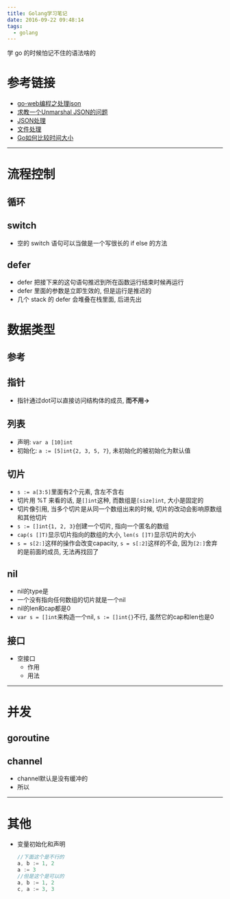 ```yaml
---
title: Golang学习笔记
date: 2016-09-22 09:48:14
tags:
  - golang
---
```


学 go 的时候怕记不住的语法啥的
<!--more-->

# 参考链接
- [go-web编程之处理json][1]
- [求教一个Unmarshal JSON的问题][2]
- [JSON处理][3]
- [文件处理][4]
- [Go如何比较时间大小][5]

---

# 流程控制

## 循环

## switch
- 空的 switch 语句可以当做是一个写很长的 if else 的方法


## defer
- defer 把接下来的这句语句推迟到所在函数运行结束时候再运行
- defer 里面的参数是立即生效的, 但是运行是推迟的
- 几个 stack 的 defer 会堆叠在栈里面, 后进先出


# 数据类型
## 参考

## 指针
- 指针通过dot可以直接访问结构体的成员, **而不用->**


## 列表
- 声明: `var a [10]int`
- 初始化: `a := [5]int{2, 3, 5, 7}`, 未初始化的被初始化为默认值


## 切片
- `s := a[3:5]`里面有2个元素, 含左不含右
- 切片用 %T 来看的话, 是`[]int`这种, 而数组是`[size]int`, 大小是固定的
- 切片像引用, 当多个切片是从同一个数组出来的时候, 切片的改动会影响原数组和其他切片
- `s := []int{1, 2, 3}`创建一个切片, 指向一个匿名的数组
- `cap(s []T)`显示切片指向的数组的大小, `len(s []T)`显示切片的大小
- `s = s[2:]`这样的操作会改变capacity, `s = s[:2]`这样的不会, 因为`[2:]`舍弃的是前面的成员, 无法再找回了


## nil
- nil的type是<nil>
- 一个没有指向任何数组的切片就是一个nil
- nil的len和cap都是0
- `var s = []int`来构造一个nil, `s := []int{}`不行, 虽然它的cap和len也是0


## 接口
- 空接口
    - 作用
    - 用法

---

# 并发

## goroutine

## channel
- channel默认是没有缓冲的
- 所以

---

# 其他

- 变量初始化和声明

    ```Go
    //下面这个是不行的
    a, b := 1, 2
    a := 3
    //但是这个是可以的
    a, b := 1, 2
    c, a := 3, 3
    ```


[1]:https://my.oschina.net/lucasz/blog/87442
[2]:http://golangtc.com/t/55f78ddcb09ecc7a4200006f
[3]:https://github.com/astaxie/build-web-application-with-golang/blob/master/zh/07.2.md
[4]:http://www.cnblogs.com/MikeZhang/archive/2012/02/17/fileOperationsGolang.html
[5]:https://fukun.org/archives/03212466.html

